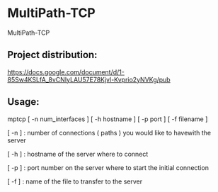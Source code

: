 # MultiPath-TCP

MultiPath-TCP

## Project distribution:
https://docs.google.com/document/d/1-85Sw4KSLfA_8vCNIyLAU57E78Kjvl-Kvprio2yNVKg/pub

## Usage:

mptcp [ -n num_interfaces ] [ -h hostname ] [ -p port ] [ -f filename ]

   [ -n ] : number of connections ( paths ) you would like to havewith the server

   [ -h ] : hostname of the server where to connect

   [ -p ] : port number on the server where to start the initial connection

   [ -f ] : name of the file to transfer to the server

